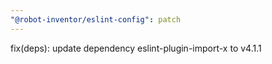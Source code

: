 ```yaml
---
"@robot-inventor/eslint-config": patch
---
```


fix(deps): update dependency eslint-plugin-import-x to v4.1.1
